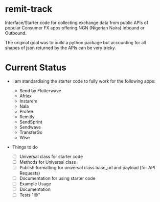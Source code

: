 # remit-track
Interface/Starter code for collecting exchange data from public APIs of popular Consumer FX apps offering NGN (Nigerian Naira) Inbound or Outbound. 

The original goal was to build a python package but accounting for all shapes of json returned by the APIs can be very tricky.

# Current Status
- I am standardising the starter code to fully work for the following apps:
  - Send by Flutterwave
  - Afriex
  - Instarem
  - Nala
  - Profee
  - Remitly
  - SendSprint
  - Sendwave
  - TransferGo
  - Wise

- Things to do
  - [ ] Universal class for starter code
  - [ ] Methods for Universal class
  - [ ] Publish formatting for universal class base_url and payload (for API Requests)
  - [ ] Documentation for using starter code
  - [ ] Example Usage
  - [ ] Documentation
  - [ ] Tests "😔"